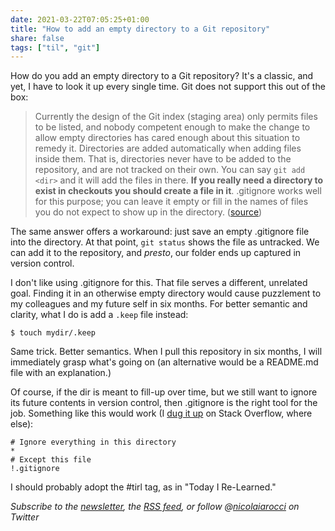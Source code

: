 ```yaml
---
date: 2021-03-22T07:05:25+01:00
title: "How to add an empty directory to a Git repository"
share: false
tags: ["til", "git"]
---
```

How do you add an empty directory to a Git repository? It's a classic, and yet,
I have to look it up every single time. Git does not support this out of the
box:

> Currently the design of the Git index (staging area) only permits files to be
> listed, and nobody competent enough to make the change to allow empty
> directories has cared enough about this situation to remedy it. Directories
> are added automatically when adding files inside them. That is, directories
> never have to be added to the repository, and are not tracked on their own.
> You can say `git add <dir>` and it will add the files in there. **If you really
> need a directory to exist in checkouts you should create a file in it**.
> .gitignore works well for this purpose; you can leave it empty or fill in
> the names of files you do not expect to show up in the directory.
> ([source][1])

The same answer offers a workaround: just save an empty .gitignore file into
the directory. At that point, `git status` shows the file as untracked. We can
add it to the repository, and *presto*, our folder ends up captured in version
control. 

I don't like using .gitignore for this. That file serves a different,
unrelated goal. Finding it in an otherwise empty directory would cause
puzzlement to my colleagues and my future self in six months. For better
semantic and clarity, what I do is add a `.keep` file instead:

    $ touch mydir/.keep

Same trick. Better semantics. When I pull this repository in six months, I will
immediately grasp what's going on (an alternative would be a README.md file
with an explanation.)

Of course, if the dir is meant to fill-up over time, but we still want to
ignore its future contents in version control, then .gitignore is the right
tool for the job. Something like this would work (I [dug it up][2] on Stack
Overflow, where else):

    # Ignore everything in this directory
    *
    # Except this file
    !.gitignore

I should probably adopt the #tirl tag, as in "Today I Re-Learned."


*Subscribe to the [newsletter][nl], the [RSS feed][rss], or follow @[nicolaiarocci][tw] on Twitter*

 [1]: https://git.wiki.kernel.org/index.php/GitFaq#Can_I_add_empty_directories.3F
 [2]: https://stackoverflow.com/questions/115983/how-can-i-add-an-empty-directory-to-a-git-repository
 [rss]: https://nicolaiarocci.com/index.xml
 [tw]: http://twitter.com/nicolaiarocci
 [nl]: https://nicolaiarocci.substack.com

